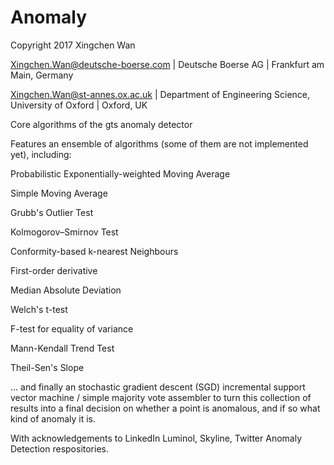 # Anomaly

Copyright 2017 Xingchen Wan

Xingchen.Wan@deutsche-boerse.com | Deutsche Boerse AG | Frankfurt am Main, Germany

Xingchen.Wan@st-annes.ox.ac.uk | Department of Engineering Science, University of Oxford | Oxford, UK


Core algorithms of the gts anomaly detector

Features an ensemble of algorithms (some of them are not implemented yet), including:

Probabilistic Exponentially-weighted Moving Average

Simple Moving Average

Grubb's Outlier Test

Kolmogorov–Smirnov Test

Conformity-based k-nearest Neighbours

First-order derivative

Median Absolute Deviation

Welch's t-test

F-test for equality of variance

Mann-Kendall Trend Test

Theil-Sen's Slope

... and finally an stochastic gradient descent (SGD) incremental support vector machine / simple majority vote assembler to turn this
collection of results into a final decision on whether a point is anomalous, and if so what kind of anomaly it is.

With acknowledgements to LinkedIn Luminol, Skyline, Twitter Anomaly Detection respositories.

